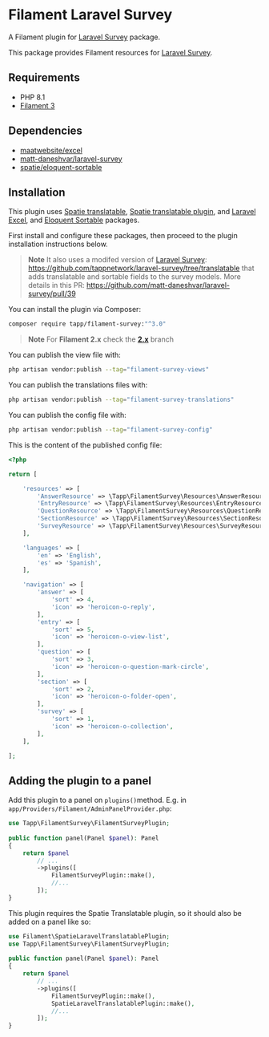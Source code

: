 # Filament Laravel Survey

A Filament plugin for [Laravel Survey](https://github.com/matt-daneshvar/laravel-survey) package.

This package provides Filament resources for [Laravel Survey](https://github.com/matt-daneshvar/laravel-survey).

## Requirements
- PHP 8.1
- [Filament 3](https://github.com/laravel-filament/filament)

## Dependencies
- [maatwebsite/excel](https://github.com/SpartnerNL/Laravel-Excel)
- [matt-daneshvar/laravel-survey](https://github.com/matt-daneshvar/laravel-survey)
- [spatie/eloquent-sortable](https://github.com/spatie/eloquent-sortable)

## Installation

This plugin uses [Spatie translatable](https://spatie.be/docs/laravel-translatable/v6/installation-setup), [Spatie translatable plugin](https://filamentphp.com/plugins/filament-spatie-translatable), and [Laravel Excel](https://github.com/SpartnerNL/Laravel-Excel), and [Eloquent Sortable](https://github.com/spatie/eloquent-sortable) packages.

First install and configure these packages, then proceed to the plugin installation instructions below.

> **Note** 
> It also uses a modifed version of [Laravel Survey](https://github.com/matt-daneshvar/laravel-survey):
> https://github.com/tappnetwork/laravel-survey/tree/translatable that adds translatable and sortable fields to the survey models.
> More details in this PR: https://github.com/matt-daneshvar/laravel-survey/pull/39


You can install the plugin via Composer:

```bash
composer require tapp/filament-survey:"^3.0"
```

> **Note** 
> For **Filament 2.x** check the **[2.x](https://github.com//TappNetwork/filament-survey/tree/2.x)** branch

You can publish the view file with:

```bash
php artisan vendor:publish --tag="filament-survey-views"
```

You can publish the translations files with:

```bash
php artisan vendor:publish --tag="filament-survey-translations"
```

You can publish the config file with:

```bash
php artisan vendor:publish --tag="filament-survey-config"
```

This is the content of the published config file:

```php
<?php

return [

    'resources' => [
        'AnswerResource' => \Tapp\FilamentSurvey\Resources\AnswerResource::class,
        'EntryResource' => \Tapp\FilamentSurvey\Resources\EntryResource::class,
        'QuestionResource' => \Tapp\FilamentSurvey\Resources\QuestionResource::class,
        'SectionResource' => \Tapp\FilamentSurvey\Resources\SectionResource::class,
        'SurveyResource' => \Tapp\FilamentSurvey\Resources\SurveyResource::class,
    ],

    'languages' => [
        'en' => 'English',
        'es' => 'Spanish',
    ],

    'navigation' => [
        'answer' => [
            'sort' => 4,
            'icon' => 'heroicon-o-reply',
        ],
        'entry' => [
            'sort' => 5,
            'icon' => 'heroicon-o-view-list',
        ],
        'question' => [
            'sort' => 3,
            'icon' => 'heroicon-o-question-mark-circle',
        ],
        'section' => [
            'sort' => 2,
            'icon' => 'heroicon-o-folder-open',
        ],
        'survey' => [
            'sort' => 1,
            'icon' => 'heroicon-o-collection',
        ],
    ],

];
```

## Adding the plugin to a panel

Add this plugin to a panel on `plugins()`method. E.g. in  `app/Providers/Filament/AdminPanelProvider.php`:

```php
use Tapp\FilamentSurvey\FilamentSurveyPlugin;
 
public function panel(Panel $panel): Panel
{
    return $panel
        // ...
        ->plugins([
            FilamentSurveyPlugin::make(),
            //...
        ]);
}
```

This plugin requires the Spatie Translatable plugin, so it should also be added on a panel like so:

```php
use Filament\SpatieLaravelTranslatablePlugin;
use Tapp\FilamentSurvey\FilamentSurveyPlugin;
 
public function panel(Panel $panel): Panel
{
    return $panel
        // ...
        ->plugins([
            FilamentSurveyPlugin::make(),
            SpatieLaravelTranslatablePlugin::make(),
            //...
        ]);
}
```
